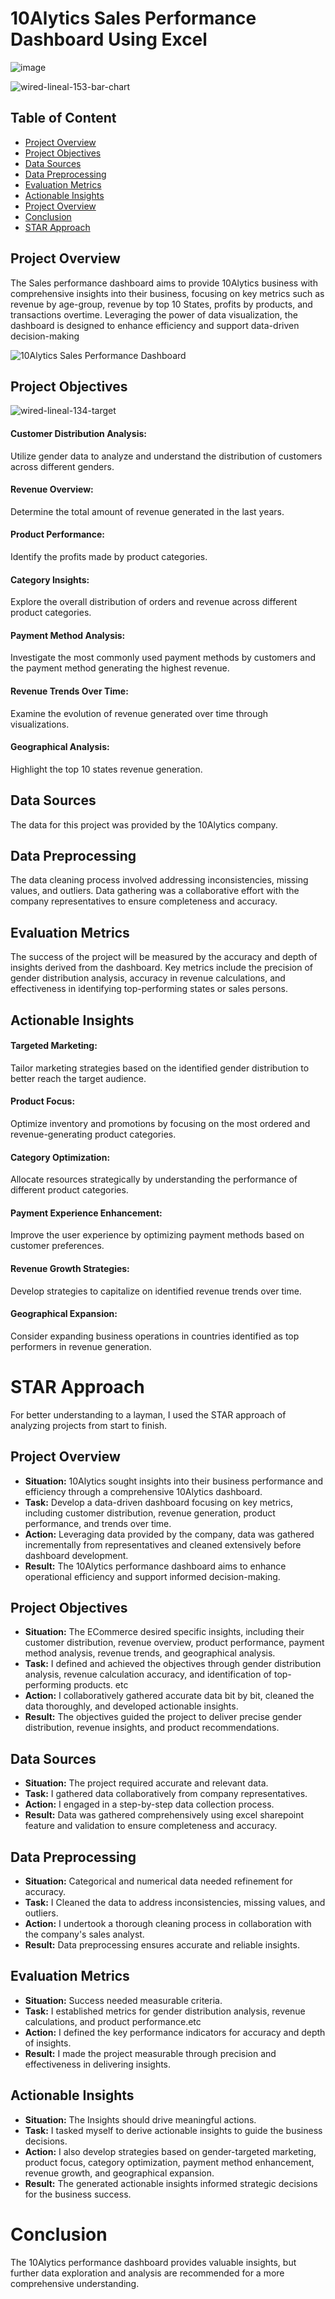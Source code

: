 # 10Alytics Sales Performance Dashboard Using Excel

![image](https://github.com/Nativenerd1004/Ecommerce-Sales-Analysis-Dashbaord/assets/149740069/5c1e9a27-6b89-4f37-97d3-aec0f8007cc2)



![wired-lineal-153-bar-chart](https://github.com/Nativenerd1004/Ecommerce-Sales-Analysis-Dashbaord/assets/149740069/e3c4b09a-97f0-48ee-aae4-9f8bafd9f848)



## Table of Content 
- [Project Overview](project-overview)
- [Project Objectives](project-objectives)
- [Data Sources](data-sources)
- [Data Preprocessing](data-preprocessing)
- [Evaluation Metrics](evaluation-metrics)
- [Actionable Insights](project-overview)
- [Project Overview](project-overview)
- [Conclusion](conclusion)
- [STAR Approach](star-approach)

## Project Overview
The Sales performance dashboard aims to provide 10Alytics business with comprehensive insights into their business, focusing on key metrics such as revenue by age-group, revenue by top 10 States, profits by products, and transactions overtime. Leveraging the power of data visualization, the dashboard is designed to enhance efficiency and support data-driven decision-making


![10Alytics Sales Performance Dashboard](https://github.com/Nativenerd1004/10Alytics-Sales-Performance-Dashboard-Using-Excel/assets/149740069/1e3278b1-b0f8-4ae9-85e2-0b493638d07d)



## Project Objectives

![wired-lineal-134-target](https://github.com/Nativenerd1004/Ecommerce-Sales-Analysis-Dashbaord/assets/149740069/7350aa40-98b6-487b-ac73-9365438da23f)


#### Customer Distribution Analysis:
Utilize gender data to analyze and understand the distribution of customers across different genders.
#### Revenue Overview:
Determine the total amount of revenue generated in the last years.
#### Product Performance:
Identify the profits made by product categories.
#### Category Insights:
Explore the overall distribution of orders and revenue across different product categories.
#### Payment Method Analysis:
Investigate the most commonly used payment methods by customers and the payment method generating the highest revenue.
#### Revenue Trends Over Time:
Examine the evolution of revenue generated over time through visualizations.
#### Geographical Analysis:
Highlight the top 10 states revenue generation.

## Data Sources
The data for this project was provided by the 10Alytics company. 

## Data Preprocessing
The data cleaning process involved addressing inconsistencies, missing values, and outliers. Data gathering was a collaborative effort with the company representatives to ensure completeness and accuracy.

## Evaluation Metrics
The success of the project will be measured by the accuracy and depth of insights derived from the dashboard. Key metrics include the precision of gender distribution analysis, accuracy in revenue calculations, and effectiveness in identifying top-performing states or sales persons.

## Actionable Insights

#### Targeted Marketing:
Tailor marketing strategies based on the identified gender distribution to better reach the target audience.
#### Product Focus:
Optimize inventory and promotions by focusing on the most ordered and revenue-generating product categories.
#### Category Optimization:
Allocate resources strategically by understanding the performance of different product categories.
#### Payment Experience Enhancement:
Improve the user experience by optimizing payment methods based on customer preferences.
#### Revenue Growth Strategies:
Develop strategies to capitalize on identified revenue trends over time.
#### Geographical Expansion:
Consider expanding business operations in countries identified as top performers in revenue generation.

# STAR Approach
For better understanding to a layman, I used the STAR approach of analyzing projects from start to finish. 

## Project Overview
- **Situation:** 10Alytics sought insights into their business performance and efficiency through a comprehensive 10Alytics dashboard.
- **Task:** Develop a data-driven dashboard focusing on key metrics, including customer distribution, revenue generation, product performance, and trends over time.
- **Action:** Leveraging data provided by the company, data was gathered incrementally from representatives and cleaned extensively before dashboard development.
- **Result:** The 10Alytics performance dashboard aims to enhance operational efficiency and support informed decision-making.

## Project Objectives
- **Situation:** The ECommerce desired specific insights, including their customer distribution, revenue overview, product performance, payment method analysis, revenue trends, and geographical analysis.
- **Task:** I defined and achieved the objectives through gender distribution analysis, revenue calculation accuracy, and identification of top-performing products. etc
- **Action:** I collaboratively gathered accurate data bit by bit, cleaned the data thoroughly, and developed actionable insights.
- **Result:** The objectives guided the project to deliver precise gender distribution, revenue insights, and product recommendations.

## Data Sources
- **Situation:** The project required accurate and relevant data.
- **Task:** I gathered data collaboratively from company representatives.
- **Action:** I engaged in a step-by-step data collection process.
- **Result:** Data was gathered comprehensively using excel sharepoint feature and validation to ensure completeness and accuracy.

## Data Preprocessing
- **Situation:** Categorical and numerical data needed refinement for accuracy.
- **Task:** I Cleaned the data to address inconsistencies, missing values, and outliers.
- **Action:** I undertook a thorough cleaning process in collaboration with the company's sales analyst.
- **Result:** Data preprocessing ensures accurate and reliable insights.

## Evaluation Metrics
- **Situation:** Success needed measurable criteria.
- **Task:** I established metrics for gender distribution analysis, revenue calculations, and product performance.etc
- **Action:** I defined the key performance indicators for accuracy and depth of insights.
- **Result:** I made the project measurable through precision and effectiveness in delivering insights.

## Actionable Insights
- **Situation:** The Insights should drive meaningful actions.
- **Task:** I tasked myself to derive actionable insights to guide the business decisions.
- **Action:** I also develop strategies based on gender-targeted marketing, product focus, category optimization, payment method enhancement, revenue growth, and geographical expansion.
- **Result:** The generated actionable insights informed strategic decisions for the business success.

# Conclusion
The 10Alytics performance dashboard provides valuable insights, but further data exploration and analysis are recommended for a more comprehensive understanding. 





